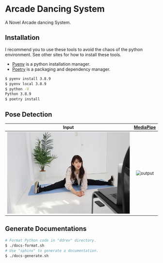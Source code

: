 # Arcade Dancing System

A Novel Arcade dancing System.

## Installation

I recommend you to use these tools to avoid the chaos of the python environment. See other sites for how to install these tools.

- [Pyenv](https://github.com/pyenv/pyenv) is a python installation manager.
- [Poetry](https://python-poetry.org/) is a packaging and dependency manager.


```sh
$ pyenv install 3.8.9
$ pyenv local 3.8.9
$ python -V
Python 3.8.9
$ poetry install 
```

## Pose Detection

|Input|[MediaPipe](https://google.github.io/mediapipe/solutions/pose)|
|:-:|:-:|
|![input](data/sample.jpeg)|![output](data/sample_posed.jpeg)|

## Generate Documentations

```sh
# Format Python code in "ddrev" directory.
$ ./docs-format.sh
# Use "sphinx" to generate a documentation.
$ ./docs-generate.sh
```